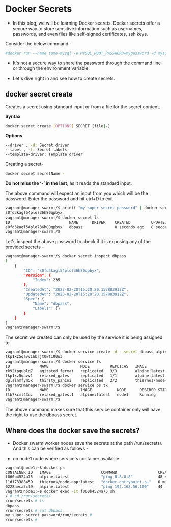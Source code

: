 # Docker Secrets

- In this blog, we will be learning Docker secrets. Docker secrets offer a secure way to store sensitive information such as usernames, passwords, and even files like self-signed certificates, ssh keys.

Consider the below command -

```bash
#docker run --name some-mysql -e MYSQL_ROOT_PASSWORD=mypassword -d mysql:tag
```

- It's not a secure way to share the password through the command line or through the environment variable.

- Let's dive right in and see how to create secrets.

## docker secret create

Creates a secret using standard input or from a file for the secret content.

**Syntax**

```bash
docker secret create [OPTIONS] SECRET [file|-]
```

**Options**`

```bash
--driver , -d: Secret driver
--label , -l: Secret labels
--template-driver: Template driver
```

Creating a secret-

```bash
docker secret secretName -
```

**Do not miss the ‘-’ in the last**, as it reads the standard input.

The above command will expect an input from you which will be the password. Enter the password and hit ctrl+D to exit -

```bash
vagrant@manager-swarm:/$ printf "my super secret password" | docker secret create dbpass -
s0fd3kagl54plo736h80qpbyx
vagrant@manager-swarm:/$ docker secret ls
ID                          NAME      DRIVER    CREATED         UPDATED
s0fd3kagl54plo736h80qpbyx   dbpass              8 seconds ago   8 seconds ago
vagrant@manager-swarm:/$
```

Let's inspect the above password to check if it is exposing any of the provided secrets -

```bash
vagrant@manager-swarm:/$ docker secret inspect dbpass
[
    {
        "ID": "s0fd3kagl54plo736h80qpbyx",
        "Version": {
            "Index": 235
        },
        "CreatedAt": "2023-02-20T15:20:20.157883912Z",
        "UpdatedAt": "2023-02-20T15:20:20.157883912Z",
        "Spec": {
            "Name": "dbpass",
            "Labels": {}
        }
    }
]
vagrant@manager-swarm:/$
```

The secret we created can only be used by the service it is being assigned to.

```bash
vagrant@manager-swarm:/$ docker service create -d --secret dbpass alpine ping 8.8.8.8
tkp1xz5qavv1hbrjt0wt100u3
vagrant@manager-swarm:/$ docker service ls
ID             NAME              MODE         REPLICAS   IMAGE                      PORTS
rk92tpgublq7   agitated_fermat   replicated   3/3        alpine:latest
tkp1xz5qavv1   relaxed_gates     replicated   1/1        alpine:latest
dglsinmfym5x   thirsty_panini    replicated   2/2        thiernos/node-app:latest
vagrant@manager-swarm:/$ docker service ps tk
ID             NAME              IMAGE           NODE      DESIRED STATE   CURRENT STATE            ERROR     PORTS
ltb7kcml43uz   relaxed_gates.1   alpine:latest   node1     Running         Running 23 seconds ago
vagrant@manager-swarm:/$
```

The above command makes sure that this service container only will have the right to use the dbpass secret.

## Where does the docker save the secrets?

- Docker swarm worker nodes save the secrets at the path /run/secrets/. And this can be verified as follows -

* on node1 node where service's container available

```bash
vagrant@node1:~$ docker ps
CONTAINER ID   IMAGE                      COMMAND                  CREATED          STATUS          PORTS      NAMES
f060b4524a75   alpine:latest              "ping 8.8.8.8"           48 seconds ago   Up 46 seconds              relaxed_gates.1.ltb7kcml43uzckic25hvy0189
11d173388459   thiernos/node-app:latest   "docker-entrypoint.s…"   6 minutes ago    Up 6 minutes    5000/tcp   thirsty_panini.2.y39n4rkmfn51wtgyfv658sc6d
0228aeca3cf9   alpine:latest              "ping 192.168.56.100"    44 minutes ago   Up 44 minutes              agitated_fermat.1.xc7qzud5srtm6o77dkf3g8kv1
vagrant@node1:~$ docker exec -it f060b4524a75 sh
/ # cd /run/secrets/
/run/secrets # ls
dbpass
/run/secrets # cat dbpass
my super secret password/run/secrets #
/run/secrets #
```
